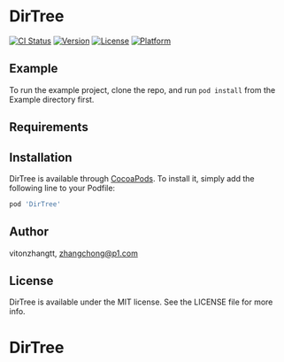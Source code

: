 # DirTree

[![CI Status](https://img.shields.io/travis/vitonzhangtt/DirTree.svg?style=flat)](https://travis-ci.org/vitonzhangtt/DirTree)
[![Version](https://img.shields.io/cocoapods/v/DirTree.svg?style=flat)](https://cocoapods.org/pods/DirTree)
[![License](https://img.shields.io/cocoapods/l/DirTree.svg?style=flat)](https://cocoapods.org/pods/DirTree)
[![Platform](https://img.shields.io/cocoapods/p/DirTree.svg?style=flat)](https://cocoapods.org/pods/DirTree)

## Example

To run the example project, clone the repo, and run `pod install` from the Example directory first.

## Requirements

## Installation

DirTree is available through [CocoaPods](https://cocoapods.org). To install
it, simply add the following line to your Podfile:

```ruby
pod 'DirTree'
```

## Author

vitonzhangtt, zhangchong@p1.com

## License

DirTree is available under the MIT license. See the LICENSE file for more info.
# DirTree

